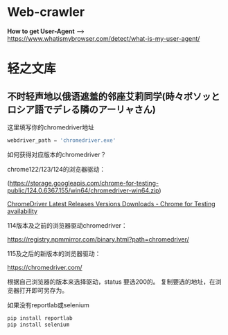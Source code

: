 # Web-crawler
**How to get User-Agent**
--> https://www.whatismybrowser.com/detect/what-is-my-user-agent/

# 轻之文库
## 不时轻声地以俄语遮羞的邻座艾莉同学(時々ボソッとロシア語でデレる隣のアーリャさん)
这里填写你的chromedriver地址

```python
webdriver_path = 'chromedriver.exe'
```

如何获得对应版本的chromedriver？

chrome122/123/124的浏览器驱动：

(https://storage.googleapis.com/chrome-for-testing-public/124.0.6367.155/win64/chromedriver-win64.zip)

[ChromeDriver Latest Releases Versions Downloads - Chrome for Testing availability](https://getwebdriver.com/chromedriver)

114版本及之前的浏览器驱动chromedriver：

https://registry.npmmirror.com/binary.html?path=chromedriver/

115及之后的新版本的浏览器驱动：

https://chromedriver.com/

根据自己浏览器的版本来选择驱动，status 要选200的。
复制要选的地址，在浏览器打开即可另存为。

如果没有reportlab或selenium

```python
pip install reportlab
pip install selenium
```
